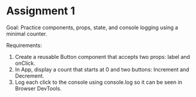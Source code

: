 # Assignment 1

Goal: Practice components, props, state, and console logging using a minimal counter.

Requirements:

1. Create a reusable Button component that accepts two props: label and onClick.
2. In App, display a count that starts at 0 and two buttons: Increment and Decrement.
3. Log each click to the console using console.log so it can be seen in Browser DevTools.

